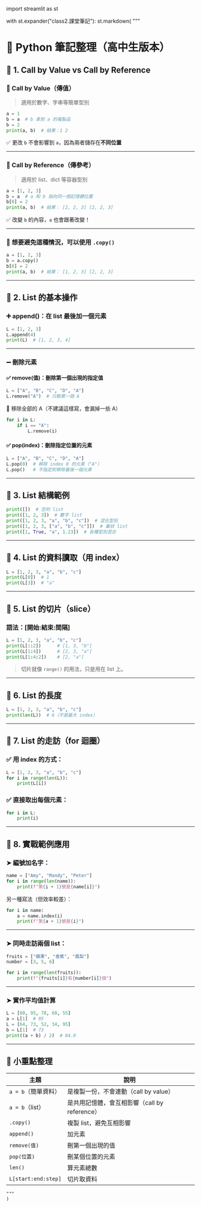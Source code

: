 import streamlit as st

with st.expander("class2.課堂筆記"):
st.markdown(
"""

# 🧠 Python 筆記整理（高中生版本）

## 🔹 1. Call by Value vs Call by Reference

### 📌 Call by Value（傳值）

> 適用於數字、字串等簡單型別

```python
a = 1
b = a  # b 拿到 a 的複製品
b = 2
print(a, b)  # 結果：1 2
```

✅ 更改 `b` 不會影響到 `a`，因為兩者儲存在**不同位置**

---

### 📌 Call by Reference（傳參考）

> 適用於 list、dict 等容器型別

```python
a = [1, 2, 3]
b = a  # a 和 b 指向同一個記憶體位置
b[0] = 2
print(a, b)  # 結果： [2, 2, 3] [2, 2, 3]
```

✅ 改變 `b` 的內容，`a` 也會跟著改變！

---

### 🧽 想要避免這種情況，可以使用 `.copy()`

```python
a = [1, 2, 3]
b = a.copy()
b[0] = 2
print(a, b)  # 結果： [1, 2, 3] [2, 2, 3]
```

---

## 🔹 2. List 的基本操作

### ➕ append()：在 list 最後加一個元素

```python
L = [1, 2, 3]
L.append(4)
print(L)  # [1, 2, 3, 4]
```

---

### ➖ 刪除元素

#### ✅ remove(值)：刪除第一個出現的指定值

```python
L = ["A", "B", "C", "D", "A"]
L.remove("A")  # 只刪第一個 A
```

🔁 移除全部的 A（不建議這樣寫，會漏掉一些 A）

```python
for i in L:
    if i == "A":
        L.remove(i)
```

#### ✅ pop(index)：刪除指定位置的元素

```python
L = ["A", "B", "C", "D", "A"]
L.pop(0)  # 移除 index 0 的元素（"A"）
L.pop()   # 不指定則移除最後一個元素
```

---

## 🔹 3. List 結構範例

```python
print([])  # 空的 list
print([1, 2, 3])  # 數字 list
print([1, 2, 3, "a", "b", "c"])  # 混合型別
print([1, 2, 3, ["a", "b", "c"]])  # 巢狀 list
print([1, True, "a", 1.23])  # 各種型別混合
```

---

## 🔹 4. List 的資料讀取（用 index）

```python
L = [1, 2, 3, "a", "b", "c"]
print(L[0])  # 1
print(L[3])  # "a"
```

---

## 🔹 5. List 的切片（slice）

### 語法：\[開始:結束:間隔]

```python
L = [1, 2, 3, "a", "b", "c"]
print(L[::2])      # [1, 3, "b"]
print(L[1:4])      # [2, 3, "a"]
print(L[1:4:2])    # [2, "a"]
```

> 切片就像 `range()` 的用法，只是用在 list 上。

---

## 🔹 6. List 的長度

```python
L = [1, 2, 3, "a", "b", "c"]
print(len(L))  # 6（不是最大 index）
```

---

## 🔹 7. List 的走訪（for 迴圈）

### ✅ 用 index 的方式：

```python
L = [1, 2, 3, "a", "b", "c"]
for i in range(len(L)):
    print(L[i])
```

### ✅ 直接取出每個元素：

```python
for i in L:
    print(i)
```

---

## 🔹 8. 實戰範例應用

### ➤ 編號加名字：

```python
name = ["Amy", "Mandy", "Peter"]
for i in range(len(name)):
    print(f"第{i + 1}號是{name[i]}")
```

另一種寫法（但效率較差）：

```python
for i in name:
    a = name.index(i)
    print(f"第{a + 1}號是{i}")
```

---

### ➤ 同時走訪兩個 list：

```python
fruits = ["蘋果", "香蕉", "鳳梨"]
number = [3, 5, 6]

for i in range(len(fruits)):
    print(f"{fruits[i]}有{number[i]}個")
```

---

### ➤ 實作平均值計算

```python
L = [80, 95, 78, 60, 55]
a = L[1]  # 95
L = [64, 73, 52, 34, 95]
b = L[1]  # 73
print((a + b) / 2)  # 84.0
```

---

## 📌 小重點整理

| 主題                | 說明                                          |
| ------------------- | --------------------------------------------- |
| `a = b`（簡單資料） | 是複製一份，不會連動（call by value）         |
| `a = b`（list）     | 是共用記憶體，會互相影響（call by reference） |
| `.copy()`           | 複製 list，避免互相影響                       |
| `append()`          | 加元素                                        |
| `remove(值)`        | 刪第一個出現的值                              |
| `pop(位置)`         | 刪某個位置的元素                              |
| `len()`             | 算元素總數                                    |
| `L[start:end:step]` | 切片取資料                                    |

    """
    )
